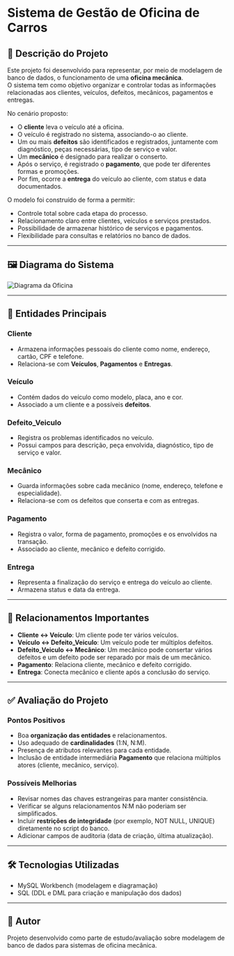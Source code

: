 # Sistema de Gestão de Oficina de Carros

## 📌 Descrição do Projeto
Este projeto foi desenvolvido para representar, por meio de modelagem de banco de dados, o funcionamento de uma **oficina mecânica**.  
O sistema tem como objetivo organizar e controlar todas as informações relacionadas aos clientes, veículos, defeitos, mecânicos, pagamentos e entregas.  

No cenário proposto:
- O **cliente** leva o veículo até a oficina.
- O veículo é registrado no sistema, associando-o ao cliente.
- Um ou mais **defeitos** são identificados e registrados, juntamente com diagnóstico, peças necessárias, tipo de serviço e valor.
- Um **mecânico** é designado para realizar o conserto.
- Após o serviço, é registrado o **pagamento**, que pode ter diferentes formas e promoções.
- Por fim, ocorre a **entrega** do veículo ao cliente, com status e data documentados.

O modelo foi construído de forma a permitir:
- Controle total sobre cada etapa do processo.
- Relacionamento claro entre clientes, veículos e serviços prestados.
- Possibilidade de armazenar histórico de serviços e pagamentos.
- Flexibilidade para consultas e relatórios no banco de dados.

---

## 🖼 Diagrama do Sistema

![Diagrama da Oficina](diagrama_oficina.png)

---

## 📂 Entidades Principais

### **Cliente**
- Armazena informações pessoais do cliente como nome, endereço, cartão, CPF e telefone.
- Relaciona-se com **Veículos**, **Pagamentos** e **Entregas**.

### **Veículo**
- Contém dados do veículo como modelo, placa, ano e cor.
- Associado a um cliente e a possíveis **defeitos**.

### **Defeito_Veiculo**
- Registra os problemas identificados no veículo.
- Possui campos para descrição, peça envolvida, diagnóstico, tipo de serviço e valor.

### **Mecânico**
- Guarda informações sobre cada mecânico (nome, endereço, telefone e especialidade).
- Relaciona-se com os defeitos que conserta e com as entregas.

### **Pagamento**
- Registra o valor, forma de pagamento, promoções e os envolvidos na transação.
- Associado ao cliente, mecânico e defeito corrigido.

### **Entrega**
- Representa a finalização do serviço e entrega do veículo ao cliente.
- Armazena status e data da entrega.

---

## 🔗 Relacionamentos Importantes
- **Cliente ↔ Veículo**: Um cliente pode ter vários veículos.
- **Veículo ↔ Defeito_Veiculo**: Um veículo pode ter múltiplos defeitos.
- **Defeito_Veiculo ↔ Mecânico**: Um mecânico pode consertar vários defeitos e um defeito pode ser reparado por mais de um mecânico.
- **Pagamento**: Relaciona cliente, mecânico e defeito corrigido.
- **Entrega**: Conecta mecânico e cliente após a conclusão do serviço.

---

## ✅ Avaliação do Projeto

### Pontos Positivos
- Boa **organização das entidades** e relacionamentos.
- Uso adequado de **cardinalidades** (1:N, N:M).
- Presença de atributos relevantes para cada entidade.
- Inclusão de entidade intermediária **Pagamento** que relaciona múltiplos atores (cliente, mecânico, serviço).

### Possíveis Melhorias
- Revisar nomes das chaves estrangeiras para manter consistência.
- Verificar se alguns relacionamentos N:M não poderiam ser simplificados.
- Incluir **restrições de integridade** (por exemplo, NOT NULL, UNIQUE) diretamente no script do banco.
- Adicionar campos de auditoria (data de criação, última atualização).

---

## 🛠 Tecnologias Utilizadas
- MySQL Workbench (modelagem e diagramação)
- SQL (DDL e DML para criação e manipulação dos dados)

---

## 📄 Autor
Projeto desenvolvido como parte de estudo/avaliação sobre modelagem de banco de dados para sistemas de oficina mecânica.
